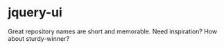# jquery-ui
Great repository names are short and memorable. Need inspiration? How about sturdy-winner?
